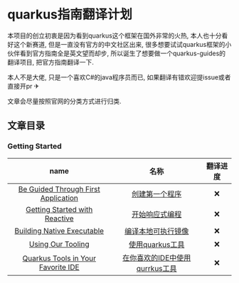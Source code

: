 # quarkus指南翻译计划

本项目的创立初衷是因为看到quarkus这个框架在国外非常的火热, 本人也十分看好这个新赛道, 但是一直没有官方的中文社区出来, 很多想要试试quarkus框架的小伙伴看到官方指南全是英文望而却步, 所以诞生了想要做一个quarkus-guides的翻译项目, 把官方指南翻译一下.

本人不是大佬, 只是一个喜欢C#的java程序员而已, 如果翻译有错欢迎提issue或者直接开pr ✈

文章会尽量按照官网的分类方式进行归类.

## 文章目录

### Getting Started

|                             name                             |                             名称                             | 翻译进度 |
| :----------------------------------------------------------: | :----------------------------------------------------------: | :------: |
| [Be Guided Through First Application](https://quarkus.io/guides/getting-started) |[创建第一个程序](/GettingStarted/getting-started.md)    |    ❌     |
| [Getting Started with Reactive](https://quarkus.io/guides/getting-started-reactive) | [开始响应式编程](/GettingStarted/getting-started-reactive.md) |    ❌     |
| [Building Native Executable](https://quarkus.io/guides/building-native-image) | [编译本地可执行镜像](/GettingStarted/building-native-image) |    ❌     |
|    [Using Our Tooling](https://quarkus.io/guides/tooling)    |       [使用quarkus工具](/GettingStarted/tooling.md)        |    ❌     |
| [Quarkus Tools in Your Favorite IDE](https://quarkus.io/guides/ide-tooling) | [在你喜欢的IDE中使用qurrkus工具](/GettingStarted/ide-tooling.md) |    ❌     |

